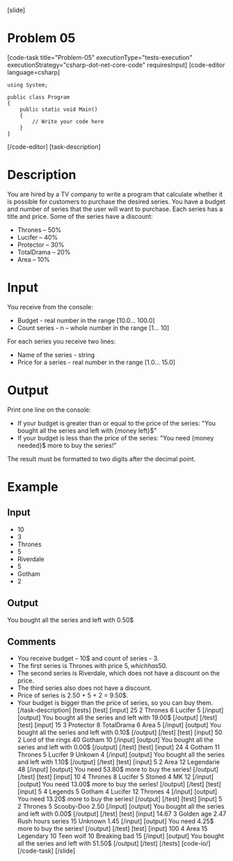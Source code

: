 [slide]
# Problem 05
[code-task title="Problem-05" executionType="tests-execution" executionStrategy="csharp-dot-net-core-code" requiresInput]
[code-editor language=csharp]
```
using System;

public class Program
{
	public static void Main()
	{
		// Write your code here
	}
}
```
[/code-editor]
[task-description]
# Description
You are hired by a TV company to write a program that calculate whether it is possible for customers to purchase the desired series. You have a budget and number of series that the user will want to purchase. Each series has a title and price.
Some of the series have a discount:
- Thrones – 50%
- Lucifer – 40%	
- Protector – 30%
- TotalDrama – 20%
- Area – 10%

# Input
You receive from the console:
- Budget - real number in the range [10.0… 100.0]
- Count series - n – whole number in the range [1… 10]

For each series you receive two lines:
- Name of the series - string
- Price for a series - real number in the range [1.0… 15.0]

# Output
Print one line on the console:
- If your budget is greater than or equal to the price of the series: "You bought all the series and left with \{money left\}$"
- If your budget is less than the price of the series: "You need \{money needed\}$ more to buy the series!"

The result must be formatted to two digits after the decimal point.

# Example
## Input
- 10
- 3
- Thrones
- 5
- Riverdale
- 5
- Gotham
- 2

## Output
You bought all the series and left with 0.50$

## Comments
- You receive budget – 10$ and count of series - 3. 
- The first series is Thrones with price 5$, which has 50% discount from the price 5 - 50% = 2.50$. 
- The second series is Riverdale, which does not have a discount on the price. 
- The third series also does not have a discount.
- Price of series is 2.50 + 5 + 2 = 9.50$.
- Your budget is bigger than the price of series, so you can buy them.
[/task-description]
[tests]
[test]
[input]
25
2
Thrones
6
Lucifer
5
[/input]
[output]
You bought all the series and left with 19.00$
[/output]
[/test]
[test]
[input]
15
3
Protector
8
TotalDrama
6
Area
5
[/input]
[output]
You bought all the series and left with 0.10$
[/output]
[/test]
[test]
[input]
50
2
Lord of the rings
40
Gotham
10
[/input]
[output]
You bought all the series and left with 0.00$
[/output]
[/test]
[test]
[input]
24
4
Gotham
11
Thrones
5
Lucifer
9
Unkown
4
[/input]
[output]
You bought all the series and left with 1.10$
[/output]
[/test]
[test]
[input]
5
2
Area
12
Legendarie
48
[/input]
[output]
You need 53.80$ more to buy the series!
[/output]
[/test]
[test]
[input]
10
4
Thrones
8
Lucifer
5
Stoned
4
MK
12
[/input]
[output]
You need 13.00$ more to buy the series!
[/output]
[/test]
[test]
[input]
5
4
Legends
5
Gotham
4
Lucifer
12
Thrones
4
[/input]
[output]
You need 13.20$ more to buy the series!
[/output]
[/test]
[test]
[input]
5
2
Thrones
5
Scooby-Doo
2.50
[/input]
[output]
You bought all the series and left with 0.00$
[/output]
[/test]
[test]
[input]
14.67
3
Golden age
2.47
Rush hours series
15
Unknown
1.45
[/input]
[output]
You need 4.25$ more to buy the series!
[/output]
[/test]
[test]
[input]
100
4
Area
15
Legendary
10
Teen wolf
10
Breaking bad
15
[/input]
[output]
You bought all the series and left with 51.50$
[/output]
[/test]
[/tests]
[code-io/]
[/code-task]
[/slide]